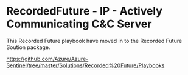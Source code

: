 # RecordedFuture - IP - Actively Communicating C&C Server
This Recorded Future playbook have moved in to the Recorded Future Soution package. 

https://github.com/Azure/Azure-Sentinel/tree/master/Solutions/Recorded%20Future/Playbooks